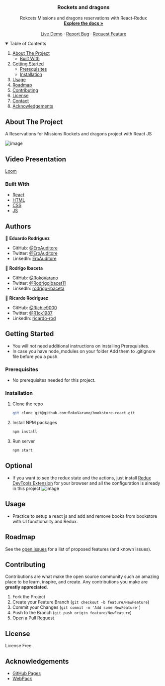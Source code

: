 <br />
<p align="center">

  <h3 align="center">Rockets and dragons</h3>

  <p align="center">
    Rokcets Missions and dragons reservations with React-Redux
    <br />
    <a href="#"><strong>Explore the docs »</strong></a>
    <br />
    <br />
    <a href="https://micro-rocketsndragons.netlify.app/">Live Demo</a>
    ·
    <a href="https://github.com/RokoVarano/RocketsNDragons/issues">Report Bug</a>
    ·
    <a href="https://github.com/RokoVarano/RocketsNDragons/issues">Request Feature</a>
  </p>
</p>

<details open="open">
  <summary>Table of Contents</summary>
  <ol>
    <li>
      <a href="#about-the-project">About The Project</a>
      <ul>
        <li><a href="#built-with">Built With</a></li>
      </ul>
    </li>
    <li>
      <a href="#getting-started">Getting Started</a>
      <ul>
        <li><a href="#prerequisites">Prerequisites</a></li>
        <li><a href="#installation">Installation</a></li>
      </ul>
    </li>
    <li><a href="#usage">Usage</a></li>
    <li><a href="#roadmap">Roadmap</a></li>
    <li><a href="#contributing">Contributing</a></li>
    <li><a href="#license">License</a></li>
    <li><a href="#contact">Contact</a></li>
    <li><a href="#acknowledgements">Acknowledgements</a></li>
  </ol>
</details>

## About The Project

A Reservations for Missions Rockets and dragons project with React JS

![image](https://user-images.githubusercontent.com/60273425/131869133-3f529b5e-16d0-4a5b-be04-bb9342cb49b3.png)

## Video Presentation

[Loom](https://www.loom.com/share/99800c3ef404470ebc77e65ba6bad419)


### Built With

- [React](https://es.reactjs.org/)
- [HTML](https://www.w3schools.com/html/)
- [CSS](https://www.w3schools.com/css/)
- [JS](https://www.javascript.com/)

## Authors

👤 **Eduardo Rodriguez**

- GitHub: [@EroAuditore](https://github.com/EroAuditore)
- Twitter: [@EroAuditore](https://twitter.com/EroAuditore)
- LinkedIn: [EroAuditore](https://www.linkedin.com/in/EroAuditore/)

👤 **Rodrigo Ibaceta**

- GitHub: [@RokoVarano](https://github.com/RokoVarano)
- Twitter: [@RodrigoIbacet11](https://twitter.com/RodrigoIbacet11)
- LinkedIn: [rodrigo-ibaceta](https://www.linkedin.com/in/rodrigo-ibaceta/)

👤 **Ricardo Rodriguez**

- GitHub: [@Richie9000](https://github.com/Richie9000)
- Twitter: [@R1ck1987](https://twitter.com/R1ck1987)
- LinkedIn: [ricardo-rod](https://www.linkedin.com/in/ricardo-rod-3720a8212/ )

## Getting Started

- You will not need additional instructions on installing Prerequisites.
- In case you have node_modules on your folder Add them to .gitignore file before you a push.

### Prerequisites

- No prerequisites needed for this project.

### Installation

1. Clone the repo
   ```sh
   git clone git@github.com:RokoVarano/bookstore-react.git
   ```
2. Install NPM packages
   ```sh
   npm install
   ```
3. Run server
   ```sh
   npm start
   ```

## Optional

- If you want to see the redux state and the actions, just install [Redux DevTools Extension](https://github.com/zalmoxisus/redux-devtools-extension#installation) for your browser and all the configuration is already in this project
  ![image](https://cloud.githubusercontent.com/assets/7957859/18002950/aacb82fc-6b93-11e6-9ae9-609862c18302.png)

## Usage

- Practice to setup a react js and add and remove books from bookstore with UI functionality and Redux.

## Roadmap

See the [open issues](https://github.com/RokoVarano/RocketsNDragons/issues) for a list of proposed features (and known issues).

## Contributing

Contributions are what make the open source community such an amazing place to be learn, inspire, and create. Any contributions you make are **greatly appreciated**.

1. Fork the Project
2. Create your Feature Branch (`git checkout -b feature/NewFeature`)
3. Commit your Changes (`git commit -m 'Add some NewFeature'`)
4. Push to the Branch (`git push origin feature/NewFeature`)
5. Open a Pull Request

## License

License Free.

## Acknowledgements

- [GitHub Pages](https://pages.github.com)
- [WebPack](https://webpack.js.org/)

